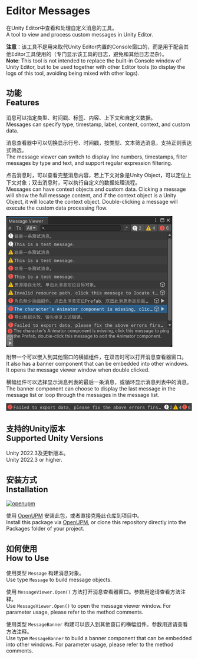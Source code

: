 # Editor Messages

在Unity Editor中查看和处理自定义消息的工具。<br/>A tool to view and process custom messages in Unity Editor.

**注意**：该工具不是用来取代Unity Editor内置的Console窗口的，而是用于配合其他Editor工具使用的（专门显示该工具的日志，避免和其他日志混杂）。<br/>**Note**: This tool is not intended to replace the built-in Console window of Unity Editor, but to be used together with other Editor tools (to display the logs of this tool, avoiding being mixed with other logs).

## 功能<br/>Features

消息可以指定类型、时间戳、标签、内容、上下文和自定义数据。<br/>Messages can specify type, timestamp, label, content, context, and custom data.

消息查看器中可以切换显示行号、时间戳，按类型、文本筛选消息，支持正则表达式筛选。<br/>The message viewer can switch to display line numbers, timestamps, filter messages by type and text, and support regular expression filtering.

点击消息时，可以查看完整消息内容，若上下文对象是Unity Object，可以定位上下文对象；双击消息时，可以执行自定义的数据处理流程。<br/>Messages can have context objects and custom data. Clicking a message will show the full message content, and if the context object is a Unity Object, it will locate the context object. Double-clicking a message will execute the custom data processing flow.

![Message Viewer](./Documents~/imgs/img_sample_message_viewer.png)

附带一个可以嵌入到其他窗口的横幅组件，在双击时可以打开消息查看器窗口。<br/>It also has a banner component that can be embedded into other windows. It opens the message viewer window when double clicked.

横幅组件可以选择显示消息列表的最后一条消息，或循环显示消息列表中的消息。<br/>The banner component can choose to display the last message in the message list or loop through the messages in the message list.

![Message Viewer](./Documents~/imgs/img_sample_message_banner.png)


## 支持的Unity版本<br/>Supported Unity Versions

Unity 2022.3及更新版本。<br/>Unity 2022.3 or higher.


## 安装方式<br/>Installation

[![openupm](https://img.shields.io/npm/v/com.greenbamboogames.editormessages?label=openupm&registry_uri=https://package.openupm.com)](https://openupm.com/packages/com.greenbamboogames.editormessages/)

使用 [OpenUPM](https://openupm.com/packages/com.greenbamboogames.editormessages) 安装此包，或者直接克隆此仓库到项目中。<br/>Install this package via [OpenUPM](https://openupm.com/packages/com.greenbamboogames.editormessages), or clone this repository directly into the Packages folder of your project.


## 如何使用<br/>How to Use

使用类型 `Message` 构建消息对象。<br/>Use type `Message` to build message objects.

使用 `MessageViewer.Open()` 方法打开消息查看器窗口。参数用途请查看方法注释。<br/>Use `MessageViewer.Open()` to open the message viewer window. For parameter usage, please refer to the method comments.

使用类型 `MessageBanner` 构建可以嵌入到其他窗口的横幅组件。参数用途请查看方法注释。<br/>Use type `MessageBanner` to build a banner component that can be embedded into other windows. For parameter usage, please refer to the method comments.
